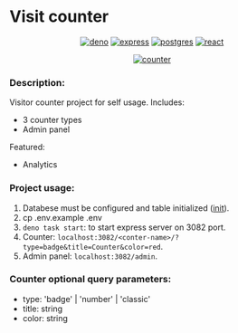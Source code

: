 # Visit counter

<div align="center">

  [![deno](https://img.shields.io/badge/deno-2.1-blue?logo=deno)](#)
  [![express](https://img.shields.io/badge/express-4-blue?logo=express)](#)
  [![postgres](https://img.shields.io/badge/Postgres-14-blue?logo=postgresql)](#)
  [![react](https://img.shields.io/badge/React-18-blue?logo=react)](#)

  [![counter](https://counter.daytec.ru/counter-example)](#)

</div>

### Description:
Visitor counter project for self usage.
Includes:
- 3 counter types
- Admin panel

Featured:
- Analytics

### Project usage:
1. Databese must be configured and table initialized ([init](./server/db/init.sql)).
2. cp .env.example .env
3. `deno task start`: to start express server on 3082 port.
4. Counter: `localhost:3082/<conter-name>/?type=badge&title=Counter&color=red`.
5. Admin panel: `localhost:3082/admin`.

### Counter optional query parameters:
- type: 'badge' | 'number' | 'classic'
- title: string
- color: string
